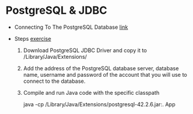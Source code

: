 # PostgreSQL & JDBC

* Connecting To The PostgreSQL Database [link](http://www.postgresqltutorial.com/postgresql-jdbc/connecting-to-postgresql-database/)

* Steps [exercise](App.java)
    1. Download PostgreSQL JDBC Driver and copy it to /Library/Java/Extensions/
    1. Add the address of the PostgreSQL database server, database name, username and password of the account that you will use to connect to the database.
    4. Compile and run Java code with the specific classpath

        java -cp /Library/Java/Extensions/postgresql-42.2.6.jar:. App